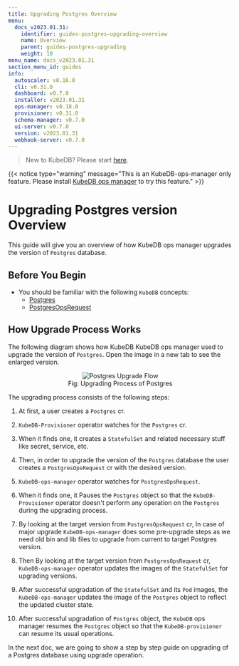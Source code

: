 ```yaml
---
title: Upgrading Postgres Overview
menu:
  docs_v2023.01.31:
    identifier: guides-postgres-upgrading-overview
    name: Overview
    parent: guides-postgres-upgrading
    weight: 10
menu_name: docs_v2023.01.31
section_menu_id: guides
info:
  autoscaler: v0.16.0
  cli: v0.31.0
  dashboard: v0.7.0
  installer: v2023.01.31
  ops-manager: v0.18.0
  provisioner: v0.31.0
  schema-manager: v0.7.0
  ui-server: v0.7.0
  version: v2023.01.31
  webhook-server: v0.7.0
---
```


> New to KubeDB? Please start [here](/docs/v2023.01.31/README).

{{< notice type="warning" message="This is an KubeDB-ops-manager only feature. Please install [KubeDB ops manager](/docs/v2023.01.31/setup/install/enterprise) to try this feature." >}}

# Upgrading Postgres version Overview

This guide will give you an overview of how KubeDB ops manager upgrades the version of `Postgres` database.

## Before You Begin

- You should be familiar with the following `KubeDB` concepts:
  - [Postgres](/docs/v2023.01.31/guides/postgres/concepts/postgres)
  - [PostgresOpsRequest](/docs/v2023.01.31/guides/postgres/concepts/opsrequest)

## How Upgrade Process Works

The following diagram shows how KubeDB KubeDB ops manager used to upgrade the version of `Postgres`. Open the image in a new tab to see the enlarged version.

<figure align="center">
  <img alt="Postgres Upgrade Flow" src="/docs/v2023.01.31/guides/postgres/upgrading/overview/images/pg-upgrading.png">
<figcaption align="center">Fig: Upgrading Process of Postgres</figcaption>
</figure>

The upgrading process consists of the following steps:

1. At first, a user creates a `Postgres` cr.

2. `KubeDB-Provisioner` operator watches for the `Postgres` cr.

3. When it finds one, it creates a `StatefulSet` and related necessary stuff like secret, service, etc.

4. Then, in order to upgrade the version of the `Postgres` database the user creates a `PostgresOpsRequest` cr with the desired version.

5. `KubeDB-ops-manager` operator watches for `PostgresOpsRequest`.

6. When it finds one, it Pauses the `Postgres` object so that the `KubeDB-Provisioner` operator doesn't perform any operation on the `Postgres` during the upgrading process.

7. By looking at the target version from `PostgresOpsRequest` cr, In case of major upgrade `KubeDB-ops-manager` does some pre-upgrade steps as we need old bin and lib files to upgrade from current to target Postgres version. 
8. Then By looking at the target version from `PostgresOpsRequest` cr, `KubeDB-ops-manager` operator updates the images of the `StatefulSet` for upgrading versions.
  

9. After successful upgradation of the `StatefulSet` and its `Pod` images, the `KubeDB-ops-manager` updates the image of the `Postgres` object to reflect the updated cluster state.

10. After successful upgradation of `Postgres` object, the `KubeDB` ops manager resumes the `Postgres` object so that the `KubeDB-provisioner` can resume its usual operations.

In the next doc, we are going to show a step by step guide on upgrading of a Postgres database using upgrade operation.